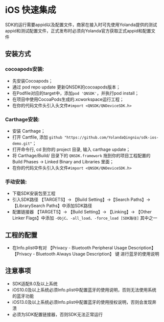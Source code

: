 # iOS 快速集成 

SDK的运行需要appid以及配置文件，商家在接入时可先使用Yolanda提供的测试appid和测试配置文件，正式发布时必须向Yolanda官方获取正式appid和配置文件

## 安装方式

### cocoapods安装:
- 先安装Cocoapods；
- 通过 pod repo update 更新QNSDK的cocoapods版本；
- 在Podfile对应的target中，添加`pod 'QNSDK'`，并执行pod install；
- 在项目中使用CocoaPods生成的.xcworkspace运行工程；
- 在你的代码文件头引入头文件`#import <QNSDK/QNDeviceSDK.h>`

### Carthage安装:
- 安装 Carthage；
- 打开 Cartfile, 添加 `github "https://github.com/YolandaQingniu/sdk-ios-demo.git"`；
- 打开命令行, cd 到你的 project 目录, 输入 carthage update；
- 将 Carthage/Build/ 目录下的 `QNSDK.framework` 拖到你的项目工程配置的 Build Phases -> Linked Binary and Libraries 里面；
- 在你的代码文件头引入头文件`#import <QNSDK/QNDeviceSDK.h>`

### 手动安装:
- 下载SDK安装包至工程
- 引入SDK路径 【TARGETS】-> 【Build Setting】->【Search Paths】->【LibrarySearch Paths】中添加SDK路径
- 配置链接器 【TARGETS】-> 【Build Setting】-> 【Linking】-> 【Other Linker Flags】中添加 `-ObjC`、`-all_load`、`-force_load [SDK路径]` 其中之一

## 工程的配置

- 在Info.plist中有对 【Privacy - Bluetooth Peripheral Usage Description】【Privacy - Bluetooth Always Usage Description】 键 进行蓝牙的使用说明

## 注意事项
- SDK适配8.0及以上系统
- iOS10.0及以上系统必须Info.plist中配置蓝牙的使用说明，否则无法使用系统的蓝牙功能
- iOS13.0及以上系统必须Info.plist中配置蓝牙的使用授权说明，否则会发现奔溃
- 必须为SDK配置链接器，否则SDK无法正常运行
